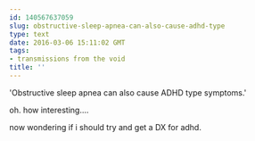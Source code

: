```yaml
---
id: 140567637059
slug: obstructive-sleep-apnea-can-also-cause-adhd-type
type: text
date: 2016-03-06 15:11:02 GMT
tags:
- transmissions from the void
title: ''
---
```


'Obstructive sleep apnea can also cause ADHD type symptoms.'

oh. how interesting....

now wondering if i should try and get a DX for adhd.